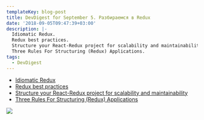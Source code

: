 ```yaml
---
templateKey: blog-post
title: DevDigest for September 5. Разбираемся в Redux
date: '2018-09-05T09:47:39+03:00'
description: |-
  Idiomatic Redux.
  Redux best practices.
  Structure your React-Redux project for scalability and maintainability.
  Three Rules For Structuring (Redux) Applications.
tags:
  - DevDigest
---
```

* [Idiomatic Redux](https://blog.isquaredsoftware.com/series/idiomatic-redux/)
* [Redux best practices](https://medium.com/lexical-labs-engineering/redux-best-practices-64d59775802e)
* [Structure your React-Redux project for scalability and maintainability](https://levelup.gitconnected.com/structure-your-react-redux-project-for-scalability-and-maintainability-618ad82e32b7)
* [Three Rules For Structuring (Redux) Applications](https://jaysoo.ca/2016/02/28/organizing-redux-application/)

![](http://s3.amazonaws.com/theoatmeal-img/comics/nobody_cares/nobody_cares.png)
